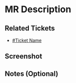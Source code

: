 # MR Description

## Related Tickets

- [#Ticket Name](https://trello.com/ID)

## Screenshot

## Notes (Optional)
